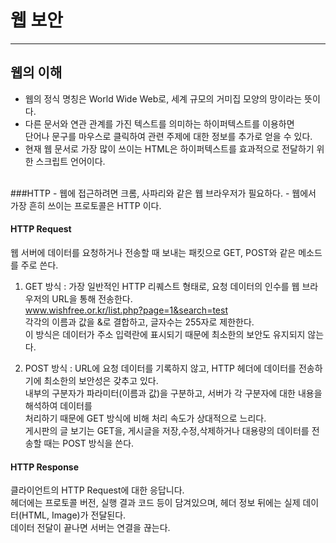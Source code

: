# 웹 보안

---
## 웹의 이해

- 웹의 정식 명칭은 World Wide Web로, 세계 규모의 거미집 모양의 망이라는 뜻이다.  
- 다른 문서와 연관 관계를 가진 텍스트를 의미하는 하이퍼텍스트를 이용하면  
  단어나 문구를 마우스로 클릭하여 관련 주제에 대한 정보를 추가로 얻을 수 있다.  
- 현재 웹 문서로 가장 많이 쓰이는 HTML은 하이퍼텍스트를 효과적으로 전달하기 위한 스크립트 언어이다.  

<br/>
###HTTP   
- 웹에 접근하려면 크롬, 사파리와 같은 웹 브라우저가 필요하다.    
- 웹에서 가장 흔히 쓰이는 프로토콜은 HTTP 이다.

#### HTTP Request  
웹 서버에 데이터를 요청하거나 전송할 때 보내는 패킷으로 GET, POST와 같은 메소드를 주로 쓴다.  

1. GET 방식 : 가장 일반적인 HTTP 리퀘스트 형태로, 요청 데이터의 인수를 웹 브라우저의 URL을 통해 전송한다.  
  www.wishfree.or.kr/list.php?page=1&search=test  
  각각의 이름과 값을 &로 결합하고, 글자수는 255자로 제한한다.  
  이 방식은 데이터가 주소 입력란에 표시되기 때문에 최소한의 보안도 유지되지 않는다.  
  
2. POST 방식 : URL에 요청 데이터를 기록하지 않고, HTTP 헤더에 데이터를 전송하기에 최소한의 보안성은 갖추고 있다.   
  내부의 구분자가 파라미터(이름과 값)을 구분하고, 서버가 각 구분자에 대한 내용을 해석하여 데이터를  
  처리하기 때문에 GET 방식에 비해 처리 속도가 상대적으로 느리다.  
  게시판의 글 보기는 GET을, 게시글을 저장,수정,삭제하거나 대용량의 데이터를 전송할 때는 POST 방식을 쓴다.
  
#### HTTP Response  
클라이언트의 HTTP Request에 대한 응답니다.  
헤더에는 프로토콜 버전, 실행 결과 코드 등이 담겨있으며, 헤더 정보 뒤에는 실제 데이터(HTML, Image)가 전달된다.  
데이터 전달이 끝나면 서버는 연결을 끊는다.  
  


